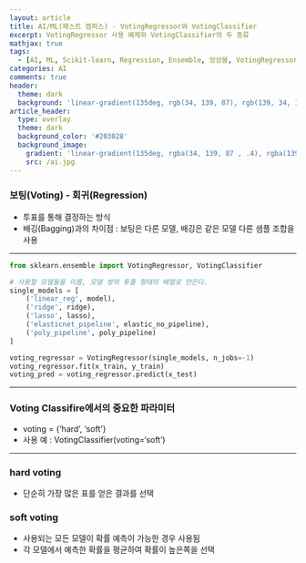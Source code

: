 ```yaml
---
layout: article
title: AI/ML(패스트 캠퍼스) - VotingRegressor와 VotingClassifier
excerpt: VotingRegressor 사용 예제와 VotingClassifier의 두 종류
mathjax: true
tags:
  - [AI, ML, Scikit-learn, Regression, Ensemble, 앙상블, VotingRegressor, VotingClassifier]
categories: AI
comments: true
header:
  theme: dark
  background: 'linear-gradient(135deg, rgb(34, 139, 87), rgb(139, 34, 139))'
article_header:
  type: overlay
  theme: dark
  background_color: '#203028'
  background_image:
    gradient: 'linear-gradient(135deg, rgba(34, 139, 87 , .4), rgba(139, 34, 139, .4))'
    src: /ai.jpg
---
```


### 보팅(Voting) - 회귀(Regression)

- 투표를 통해 결정하는 방식
- 배깅(Bagging)과의 차이점 : 보팅은 다른 모델, 배깅은 같은 모델 다른 샘플 조합을 사용

---

``` python
from sklearn.ensemble import VotingRegressor, VotingClassifier

# 사용할 모델들을 이름, 모델 쌍의 튜플 형태의 배열로 만든다.
single_models = [
    ('linear_reg', model),
    ('ridge', ridge),
    ('lasso', lasso),
    ('elasticnet_pipeline', elastic_no_pipeline),
    ('poly_pipeline', poly_pipeline)
]

voting_regressor = VotingRegressor(single_models, n_jobs=-1)
voting_regressor.fit(x_train, y_train)
voting_pred = voting_regressor.predict(x_test)
```

---

### Voting Classifire에서의 중요한 파라미터

- voting = {‘hard’, ‘soft’}
- 사용 예 : VotingClassifier(voting=‘soft’)

---

### hard voting
- 단순히 가장 많은 표를 얻은 결과를 선택

### soft voting
- 사용되는 모든 모델이 확률 예측이 가능한 경우 사용됨
- 각 모델에서 예측한 확률을 평균하여 확률이 높은쪽을 선택
